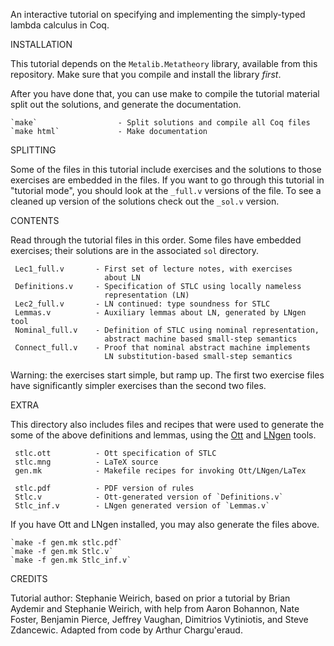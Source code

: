 An interactive tutorial on specifying and implementing the simply-typed
lambda calculus in Coq.


INSTALLATION

  This tutorial depends on the `Metalib.Metatheory` library, available from
  this repository. Make sure that you compile and install the library _first_.

  After you have done that, you can use make to compile the tutorial material
  split out the solutions, and generate the documentation.

    `make`                  - Split solutions and compile all Coq files
    `make html`             - Make documentation

SPLITTING

  Some of the files in this tutorial include exercises and the solutions 
  to those exercises are embedded in the files. If you want to go through 
  this tutorial in "tutorial mode", you should look at the `_full.v` versions
  of the file. To see a cleaned up version of the solutions check out the 
  `_sol.v` version.

CONTENTS

Read through the tutorial files in this order. Some files have embedded
exercises; their solutions are in the associated `sol` directory.

     Lec1_full.v       - First set of lecture notes, with exercises
                         about LN
     Definitions.v     - Specification of STLC using locally nameless
                         representation (LN)
     Lec2_full.v       - LN continued: type soundness for STLC
     Lemmas.v          - Auxiliary lemmas about LN, generated by LNgen tool
     Nominal_full.v    - Definition of STLC using nominal representation,
                         abstract machine based small-step semantics
     Connect_full.v    - Proof that nominal abstract machine implements
                         LN substitution-based small-step semantics

Warning: the exercises start simple, but ramp up. The first two exercise files
have significantly simpler exercises than the second two files.

EXTRA

This directory also includes files and recipes that were used to generate
the some of the above definitions and lemmas, using
the [Ott](http://www.cl.cam.ac.uk/~pes20/ott/)
and [LNgen](https://github.com/plclub/lngen) tools.

     stlc.ott          - Ott specification of STLC
     stlc.mng          - LaTeX source
     gen.mk            - Makefile recipes for invoking Ott/LNgen/LaTex

     stlc.pdf          - PDF version of rules
     Stlc.v            - Ott-generated version of `Definitions.v`
     Stlc_inf.v        - LNgen generated version of `Lemmas.v`

  If you have Ott and LNgen installed, you may also generate the files above.

    `make -f gen.mk stlc.pdf`
    `make -f gen.mk Stlc.v`
    `make -f gen.mk Stlc_inf.v`

CREDITS

 Tutorial author: Stephanie Weirich, based on prior a tutorial by Brian
 Aydemir and Stephanie Weirich, with help from Aaron Bohannon, Nate Foster,
 Benjamin Pierce, Jeffrey Vaughan, Dimitrios Vytiniotis, and Steve
 Zdancewic.  Adapted from code by Arthur Chargu'eraud.
